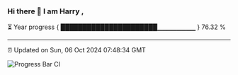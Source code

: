### Hi there 👋 I am Harry , 

⏳ Year progress { ██████████████████████▁▁▁▁▁▁▁▁ } 76.32 %

---

⏰ Updated on Sun, 06 Oct 2024 07:48:34 GMT

![Progress Bar CI](https://github.com/duykhang68/duykhang68/workflows/Progress%20Bar%20CI/badge.svg)
